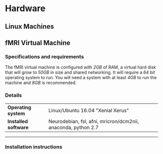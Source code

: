 # Hardware

## Linux Machines

## fMRI Virtual Machine

### Specifications and requirements
The fMRI virtual machine is configured with *2GB* of RAM, a virtual hard disk that will grow to *50GB* in size and shared networking.
It will require a *64 bit* operating system to run. You will need a system with at least *4GB* to run the machine and *8GB* is recommended.

### Details
| | | 
| --- | --- |
| **Operating system** | Linux/Ubuntu 16.04 "Xenial Xerus" |
| **Installed software** | Neurodebian, fsl, afni, mricron/dcm2nii, anaconda, python 2.7 | 
***

### Installation instructions



